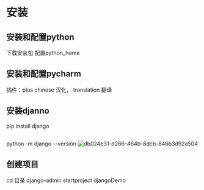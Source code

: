 # 安装
## 安装和配置python
下载安装包
配置python_home
## 安装和配置pycharm
插件：plus
chinese 汉化， translation 翻译  
## 安装djanno
pip install django
##
python -m django --version
![db024e31-d266-464b-8dcb-846b3d92a504](https://user-images.githubusercontent.com/83051290/217210554-e4fd17ee-8b39-40d6-8e0c-d66ae7f8a2ec.jpeg)
## 创建项目
cd 目录
django-admin startproject djangoDemo
